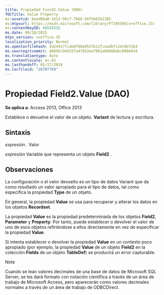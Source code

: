 ```yaml
---
title: Propiedad Field2.Value (DAO)
TOCTitle: Value Property
ms:assetid: 6ead6ba8-1613-99c7-7968-56f5b81b2385
ms:mtpsurl: https://msdn.microsoft.com/library/Ff195566(v=office.15)
ms:contentKeyID: 48545515
ms.date: 09/18/2015
mtps_version: v=office.15
localization_priority: Normal
ms.openlocfilehash: 4324917fcabd768a9527b11fceadbfc2dc9ef2b3
ms.sourcegitcommit: d6695c94415fa47952ee7961a69660abc0904434
ms.translationtype: Auto
ms.contentlocale: es-ES
ms.lasthandoff: 01/17/2019
ms.locfileid: "28707769"
---
```

# <a name="field2value-property-dao"></a>Propiedad Field2.Value (DAO)


**Se aplica a**: Access 2013, Office 2013

Establece o devuelve el valor de un objeto. **Variant** de lectura y escritura.

## <a name="syntax"></a>Sintaxis

*expresión* . Valor

*expresión* Variable que representa un objeto **Field2** .

## <a name="remarks"></a>Observaciones

La configuración o el valor devuelto es un tipo de datos Variant que da como resultado un valor apropiado para el tipo de datos, tal como especifica la propiedad **Type** de un objeto.

En general, la propiedad **Value** se usa para recuperar y alterar los datos en los objetos **Recordset**.

La propiedad **Value** es la propiedad predeterminada de los objetos **Field2**, **Parameter** y **Property**. Por tanto, puede establecer o devolver el valor de uno de esos objetos refiriéndose a ellos directamente en vez de especificar la propiedad **Value**.

Si intenta establecer o devolver la propiedad **Value** en un contexto poco apropiado (por ejemplo, la propiedad **Value** de un objeto **Field2** en la colección **Fields** de un objeto **TableDef**) se producirá un error capturable.


> [!NOTE]
> Cuando se lean valores decimales de una base de datos de Microsoft SQL Server, se les dará formato con notación científica a través de un área de trabajo de Microsoft Access, pero aparecerán como valores decimales normales a través de un área de trabajo de ODBCDirect.


